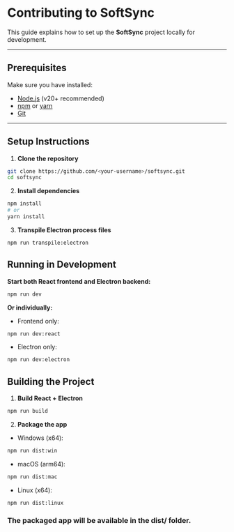 # Contributing to SoftSync

This guide explains how to set up the **SoftSync** project locally for development.

---

## Prerequisites

Make sure you have installed:

- [Node.js](https://nodejs.org/) (v20+ recommended)  
- [npm](https://www.npmjs.com/) or [yarn](https://yarnpkg.com/)  
- [Git](https://git-scm.com/)  

---

## Setup Instructions

1. **Clone the repository**

```bash
git clone https://github.com/<your-username>/softsync.git
cd softsync
```

2. **Install dependencies**
```bash
npm install
# or
yarn install
```

3. **Transpile Electron process files**
```bash
npm run transpile:electron
```

## Running in Development

**Start both React frontend and Electron backend:**
```bash
npm run dev
```

**Or individually:**
- Frontend only:
```bash
npm run dev:react
```
- Electron only:
```bash
npm run dev:electron
```

## Building the Project

1. **Build React + Electron**
```bash
npm run build
```

2. **Package the app**
- Windows (x64):
```bash
npm run dist:win
```

- macOS (arm64):
```bash
npm run dist:mac
```

- Linux (x64):
```bash
npm run dist:linux
```

### The packaged app will be available in the dist/ folder.